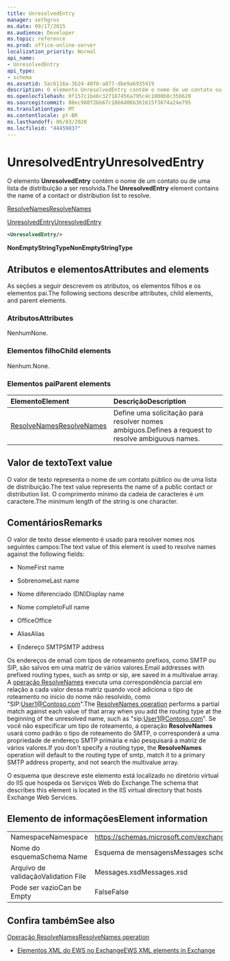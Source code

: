 ```yaml
---
title: UnresolvedEntry
manager: sethgros
ms.date: 09/17/2015
ms.audience: Developer
ms.topic: reference
ms.prod: office-online-server
localization_priority: Normal
api_name:
- UnresolvedEntry
api_type:
- schema
ms.assetid: 5ac6116a-3b24-40f8-a877-dbe9a6935919
description: O elemento UnresolvedEntry contém o nome de um contato ou de uma lista de distribuição a ser resolvida.
ms.openlocfilehash: 0f157c1be6c327187456a795c4c1000b8c35b620
ms.sourcegitcommit: 88ec988f2bb67c1866d06b361615f3674a24e795
ms.translationtype: MT
ms.contentlocale: pt-BR
ms.lasthandoff: 06/03/2020
ms.locfileid: "44459837"
---
```

# <a name="unresolvedentry"></a><span data-ttu-id="ecde8-103">UnresolvedEntry</span><span class="sxs-lookup"><span data-stu-id="ecde8-103">UnresolvedEntry</span></span>

<span data-ttu-id="ecde8-104">O elemento **UnresolvedEntry** contém o nome de um contato ou de uma lista de distribuição a ser resolvida.</span><span class="sxs-lookup"><span data-stu-id="ecde8-104">The **UnresolvedEntry** element contains the name of a contact or distribution list to resolve.</span></span> 
  
[<span data-ttu-id="ecde8-105">ResolveNames</span><span class="sxs-lookup"><span data-stu-id="ecde8-105">ResolveNames</span></span>](resolvenames.md)
  
[<span data-ttu-id="ecde8-106">UnresolvedEntry</span><span class="sxs-lookup"><span data-stu-id="ecde8-106">UnresolvedEntry</span></span>](unresolvedentry.md)
  
```xml
<UnresolvedEntry/>
```

 <span data-ttu-id="ecde8-107">**NonEmptyStringType**</span><span class="sxs-lookup"><span data-stu-id="ecde8-107">**NonEmptyStringType**</span></span>
## <a name="attributes-and-elements"></a><span data-ttu-id="ecde8-108">Atributos e elementos</span><span class="sxs-lookup"><span data-stu-id="ecde8-108">Attributes and elements</span></span>

<span data-ttu-id="ecde8-109">As seções a seguir descrevem os atributos, os elementos filhos e os elementos pai.</span><span class="sxs-lookup"><span data-stu-id="ecde8-109">The following sections describe attributes, child elements, and parent elements.</span></span>
  
### <a name="attributes"></a><span data-ttu-id="ecde8-110">Atributos</span><span class="sxs-lookup"><span data-stu-id="ecde8-110">Attributes</span></span>

<span data-ttu-id="ecde8-111">Nenhum</span><span class="sxs-lookup"><span data-stu-id="ecde8-111">None.</span></span>
  
### <a name="child-elements"></a><span data-ttu-id="ecde8-112">Elementos filho</span><span class="sxs-lookup"><span data-stu-id="ecde8-112">Child elements</span></span>

<span data-ttu-id="ecde8-113">Nenhum.</span><span class="sxs-lookup"><span data-stu-id="ecde8-113">None.</span></span>
  
### <a name="parent-elements"></a><span data-ttu-id="ecde8-114">Elementos pai</span><span class="sxs-lookup"><span data-stu-id="ecde8-114">Parent elements</span></span>

|<span data-ttu-id="ecde8-115">**Elemento**</span><span class="sxs-lookup"><span data-stu-id="ecde8-115">**Element**</span></span>|<span data-ttu-id="ecde8-116">**Descrição**</span><span class="sxs-lookup"><span data-stu-id="ecde8-116">**Description**</span></span>|
|:-----|:-----|
|[<span data-ttu-id="ecde8-117">ResolveNames</span><span class="sxs-lookup"><span data-stu-id="ecde8-117">ResolveNames</span></span>](resolvenames.md) <br/> |<span data-ttu-id="ecde8-118">Define uma solicitação para resolver nomes ambíguos.</span><span class="sxs-lookup"><span data-stu-id="ecde8-118">Defines a request to resolve ambiguous names.</span></span>  <br/> |
   
## <a name="text-value"></a><span data-ttu-id="ecde8-119">Valor de texto</span><span class="sxs-lookup"><span data-stu-id="ecde8-119">Text value</span></span>

<span data-ttu-id="ecde8-120">O valor de texto representa o nome de um contato público ou de uma lista de distribuição.</span><span class="sxs-lookup"><span data-stu-id="ecde8-120">The text value represents the name of a public contact or distribution list.</span></span> <span data-ttu-id="ecde8-121">O comprimento mínimo da cadeia de caracteres é um caractere.</span><span class="sxs-lookup"><span data-stu-id="ecde8-121">The minimum length of the string is one character.</span></span>
  
## <a name="remarks"></a><span data-ttu-id="ecde8-122">Comentários</span><span class="sxs-lookup"><span data-stu-id="ecde8-122">Remarks</span></span>

<span data-ttu-id="ecde8-123">O valor de texto desse elemento é usado para resolver nomes nos seguintes campos:</span><span class="sxs-lookup"><span data-stu-id="ecde8-123">The text value of this element is used to resolve names against the following fields:</span></span>
  
- <span data-ttu-id="ecde8-124">Nome</span><span class="sxs-lookup"><span data-stu-id="ecde8-124">First name</span></span>
    
- <span data-ttu-id="ecde8-125">Sobrenome</span><span class="sxs-lookup"><span data-stu-id="ecde8-125">Last name</span></span>
    
- <span data-ttu-id="ecde8-126">Nome diferenciado (DN)</span><span class="sxs-lookup"><span data-stu-id="ecde8-126">Display name</span></span>
    
- <span data-ttu-id="ecde8-127">Nome completo</span><span class="sxs-lookup"><span data-stu-id="ecde8-127">Full name</span></span>
    
- <span data-ttu-id="ecde8-128">Office</span><span class="sxs-lookup"><span data-stu-id="ecde8-128">Office</span></span>
    
- <span data-ttu-id="ecde8-129">Alias</span><span class="sxs-lookup"><span data-stu-id="ecde8-129">Alias</span></span>
    
- <span data-ttu-id="ecde8-130">Endereço SMTP</span><span class="sxs-lookup"><span data-stu-id="ecde8-130">SMTP address</span></span>
    
<span data-ttu-id="ecde8-131">Os endereços de email com tipos de roteamento prefixos, como SMTP ou SIP, são salvos em uma matriz de vários valores.</span><span class="sxs-lookup"><span data-stu-id="ecde8-131">Email addresses with prefixed routing types, such as smtp or sip, are saved in a multivalue array.</span></span> <span data-ttu-id="ecde8-132">A [operação ResolveNames](resolvenames-operation.md) executa uma correspondência parcial em relação a cada valor dessa matriz quando você adiciona o tipo de roteamento no início do nome não resolvido, como "SIP:User1@Contoso.com".</span><span class="sxs-lookup"><span data-stu-id="ecde8-132">The [ResolveNames operation](resolvenames-operation.md) performs a partial match against each value of that array when you add the routing type at the beginning of the unresolved name, such as "sip:User1@Contoso.com".</span></span> <span data-ttu-id="ecde8-133">Se você não especificar um tipo de roteamento, a operação **ResolveNames** usará como padrão o tipo de roteamento do SMTP, o corresponderá a uma propriedade de endereço SMTP primária e não pesquisará a matriz de vários valores.</span><span class="sxs-lookup"><span data-stu-id="ecde8-133">If you don't specify a routing type, the **ResolveNames** operation will default to the routing type of smtp, match it to a primary SMTP address property, and not search the multivalue array.</span></span> 
  
<span data-ttu-id="ecde8-134">O esquema que descreve este elemento está localizado no diretório virtual do IIS que hospeda os Serviços Web do Exchange.</span><span class="sxs-lookup"><span data-stu-id="ecde8-134">The schema that describes this element is located in the IIS virtual directory that hosts Exchange Web Services.</span></span>
  
## <a name="element-information"></a><span data-ttu-id="ecde8-135">Elemento de informações</span><span class="sxs-lookup"><span data-stu-id="ecde8-135">Element information</span></span>

|||
|:-----|:-----|
|<span data-ttu-id="ecde8-136">Namespace</span><span class="sxs-lookup"><span data-stu-id="ecde8-136">Namespace</span></span>  <br/> |https://schemas.microsoft.com/exchange/services/2006/messages  <br/> |
|<span data-ttu-id="ecde8-137">Nome do esquema</span><span class="sxs-lookup"><span data-stu-id="ecde8-137">Schema Name</span></span>  <br/> |<span data-ttu-id="ecde8-138">Esquema de mensagens</span><span class="sxs-lookup"><span data-stu-id="ecde8-138">Messages schema</span></span>  <br/> |
|<span data-ttu-id="ecde8-139">Arquivo de validação</span><span class="sxs-lookup"><span data-stu-id="ecde8-139">Validation File</span></span>  <br/> |<span data-ttu-id="ecde8-140">Messages.xsd</span><span class="sxs-lookup"><span data-stu-id="ecde8-140">Messages.xsd</span></span>  <br/> |
|<span data-ttu-id="ecde8-141">Pode ser vazio</span><span class="sxs-lookup"><span data-stu-id="ecde8-141">Can be Empty</span></span>  <br/> |<span data-ttu-id="ecde8-142">False</span><span class="sxs-lookup"><span data-stu-id="ecde8-142">False</span></span>  <br/> |
   
## <a name="see-also"></a><span data-ttu-id="ecde8-143">Confira também</span><span class="sxs-lookup"><span data-stu-id="ecde8-143">See also</span></span>



[<span data-ttu-id="ecde8-144">Operação ResolveNames</span><span class="sxs-lookup"><span data-stu-id="ecde8-144">ResolveNames operation</span></span>](resolvenames-operation.md)


- [<span data-ttu-id="ecde8-145">Elementos XML do EWS no Exchange</span><span class="sxs-lookup"><span data-stu-id="ecde8-145">EWS XML elements in Exchange</span></span>](ews-xml-elements-in-exchange.md)

